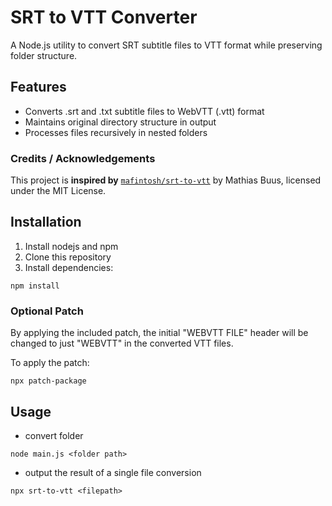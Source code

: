 # SRT to VTT Converter

A Node.js utility to convert SRT subtitle files to VTT format while preserving folder structure.

## Features

- Converts .srt and .txt subtitle files to WebVTT (.vtt) format
- Maintains original directory structure in output
- Processes files recursively in nested folders

### Credits / Acknowledgements
This project is **inspired by** 
[`mafintosh/srt-to-vtt`](https://github.com/mafintosh/srt-to-vtt)
by Mathias Buus, licensed under the MIT License.

## Installation

1. Install nodejs and npm
2. Clone this repository
3. Install dependencies:
```
npm install
```

### Optional Patch

By applying the included patch, the initial "WEBVTT FILE" header will be changed to just "WEBVTT" in the converted VTT files.

To apply the patch:
```
npx patch-package
```


## Usage
* convert folder
```
node main.js <folder path>
```

* output the result of a single file conversion
```
npx srt-to-vtt <filepath>
```